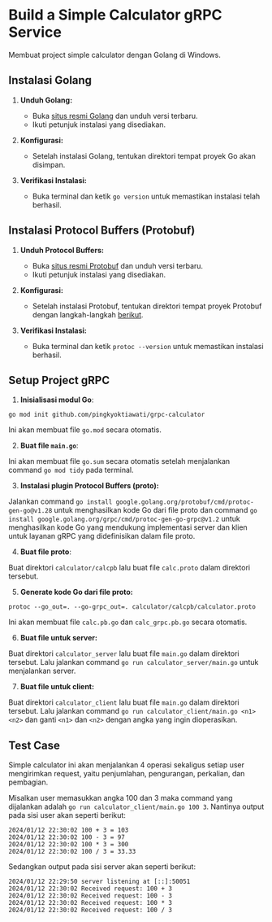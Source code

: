 
# Build a Simple Calculator gRPC Service

Membuat project simple calculator dengan Golang di Windows.



## Instalasi Golang

1. **Unduh Golang:**
   - Buka [situs resmi Golang](https://golang.org/dl/) dan unduh versi terbaru.
   - Ikuti petunjuk instalasi yang disediakan.

2. **Konfigurasi:**
   - Setelah instalasi Golang, tentukan direktori tempat proyek Go akan disimpan. 

3. **Verifikasi Instalasi:**
   - Buka terminal dan ketik `go version` untuk memastikan instalasi telah berhasil.

## Instalasi Protocol Buffers (Protobuf)
1. **Unduh Protocol Buffers:**
   - Buka [situs resmi Protobuf](https://developers.google.com/protocol-buffers) dan unduh versi terbaru.
   - Ikuti petunjuk instalasi yang disediakan.

2. **Konfigurasi:**
   - Setelah instalasi Protobuf, tentukan direktori tempat proyek Protobuf dengan langkah-langkah [berikut](https://www.geeksforgeeks.org/how-to-install-protocol-buffers-on-windows/).

3. **Verifikasi Instalasi:**
   - Buka terminal dan ketik `protoc --version` untuk memastikan instalasi berhasil.

## Setup Project gRPC

1. **Inisialisasi modul Go**:
```
go mod init github.com/pingkyoktiawati/grpc-calculator
```
Ini akan membuat file `go.mod` secara otomatis.

2. **Buat file `main.go`**:

Ini akan membuat file `go.sum` secara otomatis setelah menjalankan command `go mod tidy` pada terminal.

3. **Instalasi plugin Protocol Buffers (proto):**

Jalankan command `go install google.golang.org/protobuf/cmd/protoc-gen-go@v1.28` untuk menghasilkan kode Go dari file proto dan command `go install google.golang.org/grpc/cmd/protoc-gen-go-grpc@v1.2` untuk menghasilkan kode Go yang mendukung implementasi server dan klien untuk layanan gRPC yang didefinisikan dalam file proto.

4. **Buat file proto**:

Buat direktori `calculator/calcpb` lalu buat file `calc.proto` dalam direktori tersebut.

5. **Generate kode Go dari file proto:**
```
protoc --go_out=. --go-grpc_out=. calculator/calcpb/calculator.proto
```
Ini akan membuat file `calc.pb.go` dan `calc_grpc.pb.go` secara otomatis.

6. **Buat file untuk server:**

Buat direktori `calculator_server` lalu buat file `main.go` dalam direktori tersebut. Lalu jalankan command `go run calculator_server/main.go` untuk menjalankan server.

7. **Buat file untuk client:**

Buat direktori `calculator_client` lalu buat file `main.go` dalam direktori tersebut. Lalu jalankan command `go run calculator_client/main.go <n1> <n2>` dan ganti `<n1>` dan `<n2>` dengan angka yang ingin dioperasikan.

## Test Case

Simple calculator ini akan menjalankan 4 operasi sekaligus setiap user mengirimkan request, yaitu penjumlahan, pengurangan, perkalian, dan pembagian. 

Misalkan user memasukkan angka 100 dan 3 maka command yang dijalankan adalah `go run calculator_client/main.go 100 3`. Nantinya output pada sisi user akan seperti berikut:
```
2024/01/12 22:30:02 100 + 3 = 103
2024/01/12 22:30:02 100 - 3 = 97
2024/01/12 22:30:02 100 * 3 = 300
2024/01/12 22:30:02 100 / 3 = 33.33
```
Sedangkan output pada sisi server akan seperti berikut:
```
2024/01/12 22:29:50 server listening at [::]:50051
2024/01/12 22:30:02 Received request: 100 + 3
2024/01/12 22:30:02 Received request: 100 - 3
2024/01/12 22:30:02 Received request: 100 * 3
2024/01/12 22:30:02 Received request: 100 / 3
```


